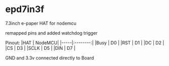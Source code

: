 # epd7in3f
7.3inch e-paper HAT for nodemcu

remapped pins and added watchdog trigger

Pinout:
|HAT  | NodeMCU|
|-----|:--------:|
|Busy | D0 |
|RST  | D1 |
|DC   | D2 |
|CS   | D3 |
|SCLK | D5 |
|DIN  | D7 |

GND and 3.3v connected directly to Board

